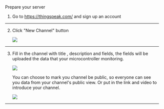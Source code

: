 Prepare your server

1. Go to https://thingspeak.com/ and sign up an account
---
2. Click "New Channel" button

    ![](https://github.com/Raydivine/IoT-of-Modern-Agriculture/blob/master/Doc/Image/thingSpeak/ThingSpeak.PNG)
---
3. Fill in the channel with title , description and fields, the fields will be uploaded the data that your microcontroller monitoring.

    ![](https://github.com/Raydivine/IoT-of-Modern-Agriculture/blob/master/Doc/Image/thingSpeak/Create%20new%20channel.PNG)
    
    You can choose to mark you channel be public, so everyone can see you data from your channel's public view. Or put in the link and         video to introduce your channel.
    
    ![](https://github.com/Raydivine/IoT-of-Modern-Agriculture/blob/master/Doc/Image/thingSpeak/Create%20new%20channel.PNG)
  ---
   
